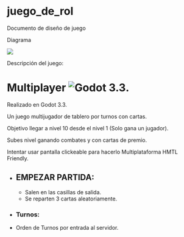 # juego_de_rol

Documento de diseño de juego

Diagrama

<a href="url"><img src="https://github.com/CycloPiStudio/Web-2021/blob/main/desarrollo/carne/Diagrama-Carne.png"><a>

	
Descripción del juego:

# Multiplayer ![Godot 3.3](https://img.shields.io/badge/godot-v3.2-%23478cbf).
	
Realizado en Godot 3.3.

Un juego multijugador de tablero por turnos con cartas.

Objetivo llegar a nivel 10 desde el nivel 1 (Solo gana un jugador).

Subes nivel ganando combates y con cartas de premio.

Intentar usar pantalla clickeable  para hacerlo Multiplataforma HMTL Friendly.

	

- EMPEZAR PARTIDA:
  - 
  - Salen en las casillas de salida.
  - Se reparten 3 cartas aleatoriamente.

- ### Turnos:
- Orden de Turnos por entrada al servidor.
